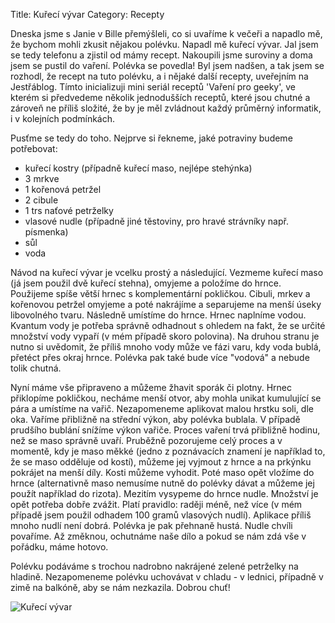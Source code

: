 Title: Kuřecí vývar
Category: Recepty

Dneska jsme s Janie v Bille přemýšleli, co si uvaříme k večeři a napadlo
mě, že bychom mohli zkusit nějakou polévku. Napadl mě kuřecí vývar. Jal
jsem se tedy telefonu a zjistil od mámy recept. Nakoupili jsme suroviny
a doma jsem se pustil do vaření. Polévka se povedla! Byl jsem nadšen, a
tak jsem se rozhodl, že recept na tuto polévku, a i nějaké další
recepty, uveřejním na Jestřáblog. Tímto inicializuji mini seriál receptů
'Vaření pro geeky', ve kterém si předvedeme několik jednodušších
receptů, které jsou chutné a zároveň ne příliš složité, že by je měl
zvládnout každý průměrný informatik, i v kolejních podmínkách.

Pusťme se tedy do toho. Nejprve si řekneme, jaké potraviny budeme
potřebovat:

- kuřecí kostry (případně kuřecí maso, nejlépe stehýnka)
- 3 mrkve
- 1 kořenová petržel
- 2 cibule
- 1 trs naťové petrželky
- vlasové nudle (případně jiné těstoviny, pro hravé strávníky např.
  písmenka)
- sůl
- voda

Návod na kuřecí vývar je vcelku prostý a následující. Vezmeme kuřecí
maso (já jsem použil dvě kuřecí stehna), omyjeme a položíme do hrnce.
Použijeme spíše větší hrnec s komplementární pokličkou. Cibuli, mrkev a
kořenovou petržel omyjeme a poté nakrájíme a separujeme na menší úseky
libovolného tvaru. Následně umístíme do hrnce. Hrnec naplníme vodou.
Kvantum vody je potřeba správně odhadnout s ohledem na fakt, že se
určité množství vody vypaří (v mém případě skoro polovina). Na druhou
stranu je nutno si uvědomit, že příliš mnoho vody může ve fázi varu, kdy
voda bublá, přetéct přes okraj hrnce. Polévka pak také bude více
"vodová" a nebude tolik chutná.

Nyní máme vše připraveno a můžeme žhavit sporák či plotny. Hrnec
přiklopíme pokličkou, necháme menší otvor, aby mohla unikat kumulující
se pára a umístíme na vařič. Nezapomeneme aplikovat malou hrstku soli,
dle oka. Vaříme přibližně na střední výkon, aby polévka bublala. V
případě prudšího bublání snížíme výkon vařiče. Proces vaření trvá
přibližně hodinu, než se maso správně uvaří. Pruběžně pozorujeme celý
proces a v momentě, kdy je maso měkké (jedno z poznávacích znamení je
například to, že se maso odděluje od kostí), můžeme jej vyjmout z hrnce
a na prkýnku pokrájet na menší díly. Kosti můžeme vyhodit. Poté maso
opět vložíme do hrnce (alternativně maso nemusíme nutně do polévky dávat
a můžeme jej použít například do rizota). Mezitím vysypeme do hrnce
nudle. Množství je opět potřeba dobře zvážit. Platí pravidlo: raději
méně, než více (v mém případě jsem použil odhadem 100 gramů vlasových
nudlí). Aplikace příliš mnoho nudlí není dobrá. Polévka je pak přehnaně
hustá. Nudle chvíli povaříme. Až změknou, ochutnáme naše dílo a pokud se
nám zdá vše v pořádku, máme hotovo.

Polévku podáváme s trochou nadrobno nakrájené zelené petrželky na
hladině. Nezapomeneme polévku uchovávat v chladu - v lednici, případně v
zimě na balkóně, aby se nám nezkazila. Dobrou chuť!

![Kuřecí vývar]({filename}images/kureci-vyvar.jpg)
